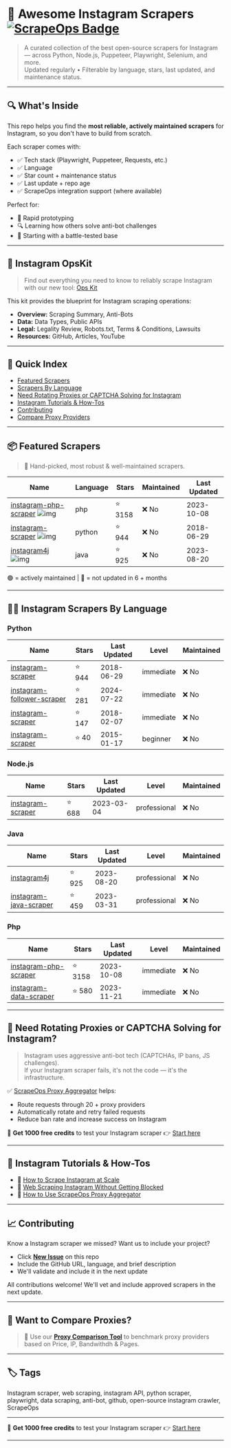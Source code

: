 # 🛒 Awesome Instagram Scrapers [![ScrapeOps Badge](https://img.shields.io/badge/powered_by-ScrapeOps-blue)](https://scrapeops.io)

> A curated collection of the best open-source scrapers for Instagram — across Python, Node.js, Puppeteer, Playwright, Selenium, and more.  
> Updated regularly • Filterable by language, stars, last updated, and maintenance status.

---

## 🔍 What's Inside
This repo helps you find the **most reliable, actively maintained scrapers** for Instagram, so you don't have to build from scratch.  

Each scraper comes with:

- ✅ Tech stack (Playwright, Puppeteer, Requests, etc.)
- ✅ Language
- ✅ Star count + maintenance status
- ✅ Last update + repo age
- ✅ ScrapeOps integration support (where available)

Perfect for:  
- 🧪 Rapid prototyping  
- 🔍 Learning how others solve anti-bot challenges  
- 🚀 Starting with a battle-tested base

---

## 🧠 Instagram OpsKit
> Find out everything you need to know to reliably scrape Instagram with our new tool: [Ops Kit](https://scrapeops.io/websites/instagram)

This kit provides the blueprint for Instagram scraping operations:
- **Overview:** Scraping Summary, Anti-Bots
- **Data:** Data Types, Public APIs
- **Legal:** Legality Review, Robots.txt, Terms & Conditions, Lawsuits
- **Resources:** GitHub, Articles, YouTube

---

## 📑 Quick Index
- [Featured Scrapers](#featured-instagram-scrapers)
- [Scrapers By Language](#instagram-scrapers-by-language)
- [Need Rotating Proxies or CAPTCHA Solving for Instagram](#rotating-proxies-or-captcha-solving-for-instagram)
- [Instagram Tutorials & How-Tos](#instagram-tutorials)
- [Contributing](#contributing)
- [Compare Proxy Providers](#compare-proxies)

---

## 📦 Featured Scrapers <a id="featured-instagram-scrapers"></a>
> 🏅 Hand-picked, most robust & well-maintained scrapers.

| Name | Language | Stars | Maintained | Last Updated |
|------|----------|-------|------------|--------------|
| [instagram-php-scraper](https://github.com/postaddictme/instagram-php-scraper) ![img](https://github.com/postaddictme.png?size=20) | php | ⭐ 3158 | ❌ No | 2023-10-08 |
| [instagram-scraper](https://github.com/meetmangukiya/instagram-scraper) ![img](https://github.com/meetmangukiya.png?size=20) | python | ⭐ 944 | ❌ No | 2018-06-29 |
| [instagram4j](https://github.com/instagram4j/instagram4j) ![img](https://github.com/instagram4j.png?size=20) | java | ⭐ 925 | ❌ No | 2023-08-20 |

🟢 = actively maintained \| 🔴 = not updated in 6 + months

---

## 🧑‍💻 Instagram Scrapers By Language <a id="instagram-scrapers-by-language"></a>
### Python
| Name | Stars | Last Updated | Level | Maintained |
|------|-------|--------------|-------|------------|
| [instagram-scraper](https://github.com/meetmangukiya/instagram-scraper) | ⭐ 944 | 2018-06-29 | immediate | ❌ No |
| [instagram-follower-scraper](https://github.com/redianmarku/instagram-follower-scraper) | ⭐ 281 | 2024-07-22 | immediate | ❌ No |
| [instagram-scraper](https://github.com/h4t0n/instagram-scraper) | ⭐ 147 | 2018-02-07 | immediate | ❌ No |
| [instagram-scraper](https://github.com/Hiromi-nee/instagram-scraper) | ⭐ 40 | 2015-01-17 | beginner | ❌ No |


### Node.js
| Name | Stars | Last Updated | Level | Maintained |
|------|-------|--------------|-------|------------|
| [instagram-scraper](https://github.com/drawrowfly/instagram-scraper) | ⭐ 688 | 2023-03-04 | professional | ❌ No |


### Java
| Name | Stars | Last Updated | Level | Maintained |
|------|-------|--------------|-------|------------|
| [instagram4j](https://github.com/instagram4j/instagram4j) | ⭐ 925 | 2023-08-20 | professional | ❌ No |
| [instagram-java-scraper](https://github.com/postaddictme/instagram-java-scraper) | ⭐ 459 | 2023-03-31 | professional | ❌ No |


### Php
| Name | Stars | Last Updated | Level | Maintained |
|------|-------|--------------|-------|------------|
| [instagram-php-scraper](https://github.com/postaddictme/instagram-php-scraper) | ⭐ 3158 | 2023-10-08 | immediate | ❌ No |
| [instagram-data-scraper](https://github.com/noncent/instagram-data-scraper) | ⭐ 580 | 2023-11-21 | immediate | ❌ No |

---

## 🔐 Need Rotating Proxies or CAPTCHA Solving for Instagram?<a id="rotating-proxies-or-captcha-solving-for-instagram"></a>

> Instagram uses aggressive anti-bot tech (CAPTCHAs, IP bans, JS challenges).  
> If your Instagram scraper fails, it's not the code — it's the infrastructure.

✅ [ScrapeOps Proxy Aggregator](https://scrapeops.io/proxy-aggregator/) helps:  
- Route requests through 20 + proxy providers  
- Automatically rotate and retry failed requests  
- Reduce ban rate and increase success on Instagram

🎁 **Get 1000 free credits** to test your Instagram scraper 👉 [Start here](https://scrapeops.io)

---

## 🧠 Instagram Tutorials & How-Tos<a id="instagram-tutorials"></a>
- 📘 [How to Scrape Instagram at Scale](https://scrapeops.io/websites/instagram/how-to-scrape-instagram)
- 🔐 [Web Scraping Instagram Without Getting Blocked](https://scrapeops.io/web-scraping-playbook/web-scraping-without-getting-blocked/)
- 🧪 [How to Use ScrapeOps Proxy Aggregator](https://scrapeops.io/docs/web-scraping-proxy-api-aggregator/quickstart/)

---

## 📈 Contributing<a id="contributing"></a>

Know a Instagram scraper we missed? Want us to include your project?

- Click **[New Issue](../../issues/new)** on this repo
- Include the GitHub URL, language, and brief description
- We'll validate and include it in the next update

All contributions welcome! We'll vet and include approved scrapers in the next update.

---

## 📣 Want to Compare Proxies?<a id="compare-proxies"></a>

> 📰 Use our [**Proxy Comparison Tool**](https://scrapeops.io/proxy-providers/comparison/) to benchmark proxy providers based on Price, IP, Bandwithdh & Pages.

---

## 🏷 Tags
Instagram scraper, web scraping, instagram API, python scraper, playwright, data scraping, anti-bot, github, open-source instagram crawler, ScrapeOps


---

🎁 **Get 1000 free credits** to test your Instagram scraper 👉 [Start here](https://scrapeops.io)

---